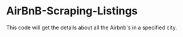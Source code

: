# AirBnB-Scraping-Listings
This code will get the details about all the Airbnb's in a specified city.
